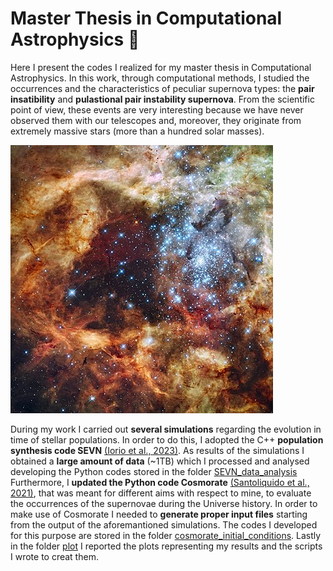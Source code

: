 # Master Thesis in Computational Astrophysics 🌟
Here I present the codes I realized for my master thesis in Computational Astrophysics. In this work, through computational methods, I studied the occurrences and the characteristics of peculiar supernova types: the **pair insatibility** and **pulastional pair instability supernova**. From the scientific point of view, these events are very interesting because we have never observed them with our telescopes and, moreover, they originate from extremely massive stars (more than a hundred solar masses).

![ssdasd](https://github.com/raffscala/master-thesis-project/blob/main/images/Grand_star-forming_region_R136_in_NGC_2070_(captured_by_the_Hubble_Space_Telescope).jpg)

During my work I carried out **several simulations** regarding the evolution in time of stellar populations. In order to do this, I adopted the C++ **population synthesis code SEVN** [(Iorio et al., 2023)](https://ui.adsabs.harvard.edu/abs/2023MNRAS.524..426I/abstract). As results of the simulations I obtained a **large amount of data** (~1TB) which I processed and analysed developing the Python codes stored in the folder [SEVN_data_analysis](https://github.com/raffscala/master-thesis-project/tree/main/SEVN_data_analysis)
Furthermore, I **updated the Python code Cosmorate** [(Santoliquido et al., 2021)](https://ui.adsabs.harvard.edu/abs/2021MNRAS.502.4877S/abstract), that was meant for different aims with respect to mine, to evaluate the occurrences of the supernovae during the Universe history. In order to make use of Cosmorate I needed to **generate proper input files** starting from the output of the aforemantioned simulations. The codes I developed for this purpose are stored in the folder [cosmorate_initial_conditions](https://github.com/raffscala/master-thesis-project/tree/main/cosmorate_initial_conditions). 
Lastly in the folder [plot](https://github.com/raffscala/master-thesis-project/tree/main/plot) I reported the plots representing my results and the scripts I wrote to creat them.
